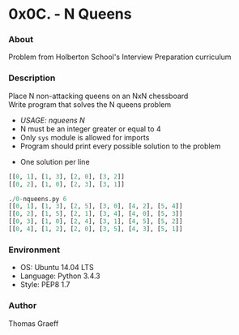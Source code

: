 # 0x0C. - N Queens

### About
Problem from Holberton School's Interview Preparation curriculum

### Description
Place N non-attacking queens on an NxN chessboard  
Write program that solves the N queens problem
* _USAGE: nqueens N_
* N must be an integer greater or equal to 4
* Only `sys` module is allowed for imports
* Program should print every possible solution to the problem
- One solution per line  
```./0-nqueens.py 4  
[[0, 1], [1, 3], [2, 0], [3, 2]]  
[[0, 2], [1, 0], [2, 3], [3, 1]]  

./0-nqueens.py 6
[[0, 1], [1, 3], [2, 5], [3, 0], [4, 2], [5, 4]]
[[0, 2], [1, 5], [2, 1], [3, 4], [4, 0], [5, 3]]
[[0, 3], [1, 0], [2, 4], [3, 1], [4, 5], [5, 2]]
[[0, 4], [1, 2], [2, 0], [3, 5], [4, 3], [5, 1]]
```

### Environment
* OS: Ubuntu 14.04 LTS
* Language: Python 3.4.3
* Style: PEP8 1.7

### Author
Thomas Graeff
